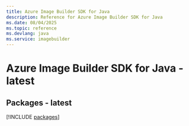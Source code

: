```yaml
---
title: Azure Image Builder SDK for Java
description: Reference for Azure Image Builder SDK for Java
ms.date: 08/04/2025
ms.topic: reference
ms.devlang: java
ms.service: imagebuilder
---
```

# Azure Image Builder SDK for Java - latest
## Packages - latest
[!INCLUDE [packages](image-builder-index.md)]